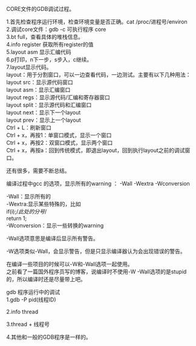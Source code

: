 CORE文件的GDB调试过程。

1.首先检查程序运行环境，检查环境变量是否正确。cat /proc/进程号/environ            
2.调试core文件：gdb -c 可执行程序  core       
3.bt full，查看具体的堆栈信息。          
4.info register 获取所有register的值             
5.layout asm 显示汇编代码           
6.p打印，n下一步，s步入，c继续。              
7.layout显示代码。       
        layout：用于分割窗口，可以一边查看代码，一边测试。主要有以下几种用法：   
        layout src：显示源代码窗口       
        layout asm：显示汇编窗口         
        layout regs：显示源代码/汇编和寄存器窗口          
        layout split：显示源代码和汇编窗口         
        layout next：显示下一个layout         
        layout prev：显示上一个layout             
        Ctrl + L：刷新窗口             
        Ctrl + x，再按1：单窗口模式，显示一个窗口             
        Ctrl + x，再按2：双窗口模式，显示两个窗口             
        Ctrl + x，再按a：回到传统模式，即退出layout，回到执行layout之前的调试窗口。               

还有很多，需要不断总结。     


编译过程中gcc 的选项，显示所有的warning  ： -Wall -Wextra -Wconversion

-Wall：显示所有的  
-Wextra:显示某些特殊的，比如          
        if(i);/*此处的分号*/      
             return 1;      
-Wconversion：显示一些转换的warning       

-Wall选项意思是编译后显示所有警告。      

-W选项类似-Wall，会显示警告，但是只显示编译器认为会出现错误的警告。      
      
在编译一些项目的时候可以-W和-Wall选项一起使用。      
之前看了一篇国外程序员写的博客，说编译时不使用-W -Wall选项的是stupid的，所以编译时还是尽量带上吧。      




gdb 程序运行中的调试      
1.gdb -P pid(线程ID)      

2.info thread      

3.thread + 线程号      

4.其他和一般的GDB程序是一样的。      
